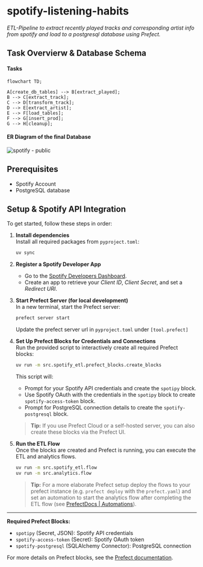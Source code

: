# spotify-listening-habits
*ETL-Pipeline to extract recently played tracks and corresponding artist info from spotify and load to a postgresql database using Prefect.*

## Task Overvierw & Database Schema
#### Tasks

```mermaid
flowchart TD;

A[create_db_tables] --> B[extract_played];
B --> C[extract_track];
C --> D[transform_track];
D --> E[extract_artist];
E --> F[load_tables];
F --> G[insert_prod];
G --> H[cleanup];
```

#### ER Diagram of the final Database
![spotify - public](https://github.com/user-attachments/assets/b1158f10-c406-46c3-b5f9-d914a37fd6da)


## Prerequisites 
- Spotify Account
- PostgreSQL database

## Setup & Spotify API Integration

To get started, follow these steps in order:

1. **Install dependencies**  
   Install all required packages from `pyproject.toml`:
   ```bash
   uv sync
   ```

2. **Register a Spotify Developer App**  
   - Go to the [Spotify Developers Dashboard](https://developer.spotify.com/documentation/web-api/concepts/apps).
   - Create an app to retrieve your *Client ID*, *Client Secret*, and set a *Redirect URI*.

3. **Start Prefect Server (for local development)**  
   In a new terminal, start the Prefect server:
   ```bash
   prefect server start
   ```
   Update the prefect server url in `pyproject.toml` under `[tool.prefect]`

4. **Set Up Prefect Blocks for Credentials and Connections**  
   Run the provided script to interactively create all required Prefect blocks:
   ```bash
   uv run -m src.spotify_etl.prefect_blocks.create_blocks
   ```
   This script will:
   - Prompt for your Spotify API credentials and create the `spotipy` block.
   - Use Spotify OAuth with the credentials in the `spotipy` block to create `spotify-access-token` block.
   - Prompt for PostgreSQL connection details to create the `spotify-postgresql` block.

   > **Tip:** If you use Prefect Cloud or a self-hosted server, you can also create these blocks via the Prefect UI.

5. **Run the ETL Flow**  
   Once the blocks are created and Prefect is running, you can execute the ETL and analytics flows.
   ```bash
   uv run -m src.spotify_etl.flow
   uv run -m src.analytics.flow
   ```
   > **Tip:** For a more elaborate Prefect setup deploy the flows to your prefect instance (e.g. `prefect deploy` with the `prefect.yaml`) and set an automation to start the analytics flow after completing the ETL flow (see [PrefectDocs | Automations](https://docs.prefect.io/v3/concepts/automations)).
---

**Required Prefect Blocks:**
- `spotipy` (Secret, JSON): Spotify API credentials
- `spotify-access-token` (Secret): Spotify OAuth token
- `spotify-postgresql` (SQLAlchemy Connector): PostgreSQL connection

For more details on Prefect blocks, see the [Prefect documentation](https://docs.prefect.io/v3/concepts/blocks#blocks).